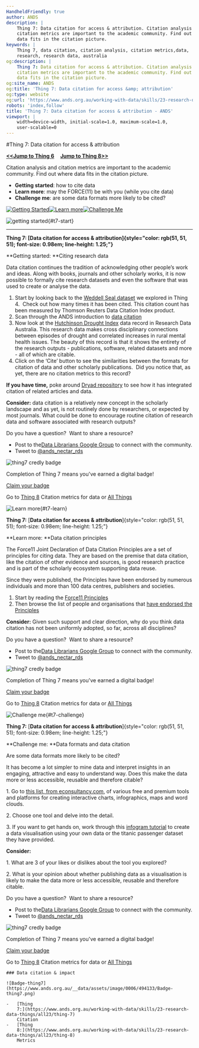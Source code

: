 ```yaml
---
HandheldFriendly: true
author: ANDS
description: |
    Thing 7: Data citation for access & attribution. Citation analysis and
    citation metrics are important to the academic community. Find out where
    data fits in the citation picture.
keywords: |
    Thing 7, data citation, citation analysis, citation metrics,data,
    research, research data, australia
og:description: |
    Thing 7: Data citation for access & attribution. Citation analysis and
    citation metrics are important to the academic community. Find out where
    data fits in the citation picture.
og:site_name: ANDS
og:title: 'Thing 7: Data citation for access &amp; attribution'
og:type: website
og:url: 'https://www.ands.org.au/working-with-data/skills/23-research-data-things/all23/thing-7'
robots: 'index,follow'
title: 'Thing 7: Data citation for access & attribution - ANDS'
viewport: |
    width=device-width, initial-scale=1.0, maximum-scale=1.0,
    user-scalable=0
---
```

#Thing 7: Data citation for access & attribution

**[&lt;&lt;Jump to Thing 6](thing-6.md) &nbsp; &nbsp; [Jump to Thing 8&gt;&gt;](thing-8.md)**

Citation analysis and citation metrics are important to the academic
community. Find out where data fits in the citation picture.

-   **Getting started**: how to cite data
-   **Learn more**: may the FORCE(11) be with you (while you cite data)
-   **Challenge me**: are some data formats more likely to be cited?

[![Getting
Started](https://www.ands.org.au/__data/assets/image/0019/408061/23things_gettingstarted_big.jpg)](https://www.ands.org.au/working-with-data/skills/23-research-data-things/all23/thing-7#t7-start)[![Learn
more](https://www.ands.org.au/__data/assets/image/0013/408100/23things_learnmore_xsmall_dark.png)](https://www.ands.org.au/working-with-data/skills/23-research-data-things/all23/thing-7#t7-learn)[![Challenge
Me](https://www.ands.org.au/__data/assets/image/0016/408112/23things_challengeme_xs.png)](https://www.ands.org.au/working-with-data/skills/23-research-data-things/all23/thing-7#t7-challenge)



![getting
started](https://www.ands.org.au/__data/assets/image/0019/408061/23things_gettingstarted_big.jpg){#t7-start}
****

**Thing 7: [Data citation for access &
attribution]{style="color: rgb(51, 51, 51); font-size: 0.98em; line-height: 1.25;"}**

**Getting started: **Citing research data



Data citation continues the tradition of acknowledging other people’s
work and ideas. Along with books, journals and other scholarly works, it
is now possible to formally cite research datasets and even the software
that was used to create or analyse the data.

1.  Start by looking back to the [Weddell Seal
    dataset](https://researchdata.ands.org.au/measuring-effects-human-leptonychotes-weddellii/640511 "Wendell seal dataset")
    we explored in Thing 4.  Check out how many times it has been cited.
    This citation count has been measured by Thomson Reuters Data
    Citation Index product.
2.  Scan through the ANDS introduction to [data
    citation](https://www.ands.org.au/working-with-data/citation-and-identifiers/data-citation "data citation")
3.  Now look at the [Hutchinson Drought
    Index](https://researchdata.ands.org.au/monthly-drought-australia-drought-index/61872 "Hutchinson drought index")
    data record in Research Data Australia. This research data makes
    cross disciplinary connections between episodes of drought and
    correlated increases in rural mental health issues. The beauty of
    this record is that it shows the entirety of the research outputs -
    publications, software, related datasets and more - all of which are
    citable.
4.  Click on the ‘Cite’ button to see the similarities between the
    formats for citation of data and other scholarly publications.  Did
    you notice that, as yet, there are no citation metrics to this
    record?

**If you have time,** poke around [Dryad
repository](http://datadryad.org) to see how it has integrated citation
of related articles and data.

**Consider:** data citation is a relatively new concept in the scholarly
landscape and as yet, is not routinely done by researchers, or expected
by most journals. What could be done to encourage routine citation of
research data and software associated with research outputs?


Do you have a question?  Want to share a resource?

-   Post to the[Data Librarians Google
    Group](https://plus.google.com/u/0/communities/105455769899183786145)
    to connect with the community.
-   Tweet to
    [@ands\_nectar\_rds](http://twitter.com/ands_nectar_rds "ANDS Nectar RDS on Twitter")


![thing7 credly
badge](https://www.ands.org.au/__data/assets/image/0006/516516/Badge-thing7.png)

</div>

Completion of Thing 7 means you've earned a digital badge!

[Claim your badge](https://credly.com/claim/66844/182-F245-6DF)

Go to [Thing
8](https://www.ands.org.au/working-with-data/skills/23-research-data-things/all23/thing-8 "Thing 8")
Citation metrics for data or [All
Things](https://www.ands.org.au/working-with-data/skills/23-research-data-things/all23 "All Things")

![Learn
more](https://www.ands.org.au/__data/assets/image/0013/408100/23things_learnmore_xsmall_dark.png){#t7-learn}

**Thing 7:** [**Data citation for access &
attribution**]{style="color: rgb(51, 51, 51); font-size: 0.98em; line-height: 1.25;"}

**Learn more: **Data citation principles


The Force11 Joint Declaration of Data Citation Principles are a set of
principles for citing data. They are based on the premise that data
citation, like the citation of other evidence and sources, is good
research practice and is part of the scholarly ecosystem supporting data
reuse.

Since they were published, the Principles have been endorsed by numerous
individuals and more than 100 data centres, publishers and societies.

1.  Start by reading the [Force11
    Principles](https://www.force11.org/group/joint-declaration-data-citation-principles-final)
2.  Then browse the list of people and organisations that [have endorsed
    the Principles](https://www.force11.org/datacitation/endorsements)

**Consider:** Given such support and clear direction, why do you think
data citation has not been uniformly adopted, so far, across all
disciplines?

Do you have a question?  Want to share a resource?

-   Post to the[Data Librarians Google
    Group](https://plus.google.com/u/0/communities/105455769899183786145)
    to connect with the community.
-   Tweet to
    [@ands\_nectar\_rds](http://twitter.com/ands_nectar_rds "ANDS Nectar RDS on Twitter")

![thing7 credly
badge](https://www.ands.org.au/__data/assets/image/0006/516516/Badge-thing7.png)

</div>

Completion of Thing 7 means you've earned a digital badge!

[Claim your badge](https://credly.com/claim/66844/182-F245-6DF)

Go to [Thing
8](https://www.ands.org.au/working-with-data/skills/23-research-data-things/all23/thing-8 "Thing 8")
Citation metrics for data or [All
Things](https://www.ands.org.au/working-with-data/skills/23-research-data-things/all23 "All Things")


![Challenge
me](https://www.ands.org.au/__data/assets/image/0016/408112/23things_challengeme_xs.png){#t7-challenge}

**Thing 7:** [**Data citation for access &
attribution**]{style="color: rgb(51, 51, 51); font-size: 0.98em; line-height: 1.25;"}

**Challenge me: **Data formats and data citation


Are some data formats more likely to be cited?

It has become a lot simpler to mine data and interpret insights in an
engaging, attractive and easy to understand way. Does this make the data
more or less accessible, reusable and therefore citable?

1\. Go to [this list, from
econsultancy.com](https://econsultancy.com/blog/66131-17-visualisation-tools-to-make-your-data-beautiful/),
of various free and premium tools and platforms for creating interactive
charts, infographics, maps and word clouds.

2\. Choose one tool and delve into the detail.

3\. If you want to get hands on, work through this [infogram
tutorial](https://support.infogram.com/hc/en-us/articles/203063586-Video-tutorial-Get-started-with-Infogram- "getting started with infogram")
to create a data visualisation using your own data or the titanic
passenger dataset they have provided.

**Consider:**

1\. What are 3 of your likes or dislikes about the tool you explored?

2\. What is your opinion about whether publishing data as a visualisation
is likely to make the data more or less accessible, reusable and
therefore citable.


Do you have a question?  Want to share a resource?

-   Post to the[Data Librarians Google
    Group](https://plus.google.com/u/0/communities/105455769899183786145)
    to connect with the community.
-   Tweet to
    [@ands\_nectar\_rds](http://twitter.com/ands_nectar_rds "ANDS Nectar RDS on Twitter")

![thing7 credly
badge](https://www.ands.org.au/__data/assets/image/0006/516516/Badge-thing7.png)

</div>

Completion of Thing 7 means you've earned a digital badge!

[Claim your badge](https://credly.com/claim/66844/182-F245-6DF)

Go to [Thing
8](https://www.ands.org.au/working-with-data/skills/23-research-data-things/all23/thing-8 "Thing 8")
Citation metrics for data or [All
Things](https://www.ands.org.au/working-with-data/skills/23-research-data-things/all23 "All Things")


    ### Data citation & impact

    ![Badge-thing7](https://www.ands.org.au/__data/assets/image/0006/494133/Badge-thing7.png)

    -   [Thing
        7:](https://www.ands.org.au/working-with-data/skills/23-research-data-things/all23/thing-7)
        Citation
    -   [Thing
        8:](https://www.ands.org.au/working-with-data/skills/23-research-data-things/all23/thing-8)
        Metrics
